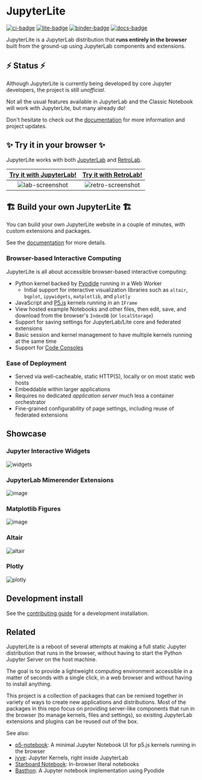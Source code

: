 # JupyterLite

[![ci-badge]][ci] [![lite-badge]][lite] [![binder-badge]][binder] [![docs-badge]][docs]

[ci-badge]: https://github.com/jupyterlite/jupyterlite/workflows/Build/badge.svg
[lite-badge]: https://jupyterlite.rtfd.io/en/latest/_static/badge.svg
[lite]: https://jupyterlite.rtfd.io/en/latest/try/lab
[ci]: https://github.com/jupyterlite/jupyterlite/actions?query=branch%3Amain
[binder-badge]: https://mybinder.org/badge_logo.svg
[binder]: https://mybinder.org/v2/gh/jupyterlite/jupyterlite/main?urlpath=lab
[docs-badge]: https://readthedocs.org/projects/jupyterlite/badge/?version=latest
[docs]: https://jupyterlite.readthedocs.io/en/latest/?badge=latest

JupyterLite is a JupyterLab distribution that **runs entirely in the browser** built
from the ground-up using JupyterLab components and extensions.

## ⚡ Status ⚡

Although JupyterLite is currently being developed by core Jupyter developers, the
project is still _unofficial_.

Not all the usual features available in JupyterLab and the Classic Notebook will work
with JupyterLite, but many already do!

Don't hesitate to check out the
[documentation](https://jupyterlite.readthedocs.io/en/latest/howto/index.html)
for more information and project updates.

## ✨ Try it in your browser ✨

JupyterLite works with both [JupyterLab](https://github.com/jupyterlab/jupyterlab) and
[RetroLab](https://github.com/jupyterlab/retrolab).

| [Try it with JupyterLab!] | [Try it with RetroLab!] |
| :-----------------------: | :---------------------: |
|     ![lab-screenshot]     |   ![retro-screenshot]   |

[try it with jupyterlab!]: https://jupyterlite.readthedocs.io/en/latest/try/lab
[lab-screenshot]:
  https://user-images.githubusercontent.com/591645/114009512-7fe79600-9863-11eb-9aac-3a9ef6345011.png
[try it with retrolab!]: https://jupyterlite.readthedocs.io/en/latest/try/retro
[retro-screenshot]:
  https://user-images.githubusercontent.com/591645/114454062-78fdb200-9bda-11eb-9cda-4ee327dd1c77.png

## 🏗️ Build your own JupyterLite 🏗️

You can build your own JupyterLite website in a couple of minutes, with custom
extensions and packages.

See the [documentation](https://jupyterlite.rtfd.io) for more details.

### Browser-based Interactive Computing

JupyterLite is all about accessible browser-based interactive computing:

- Python kernel backed by [Pyodide](https://pyodide.org) running in a Web Worker
  - Initial support for interactive visualization libraries such as `altair`, `bqplot`,
    `ipywidgets`, `matplotlib`, and `plotly`
- JavaScript and [P5.js] kernels running in an `IFrame`
- View hosted example Notebooks and other files, then edit, save, and download from the
  browser's `IndexDB` (or `localStorage`)
- Support for saving settings for JupyterLab/Lite core and federated extensions
- Basic session and kernel management to have multiple kernels running at the same time
- Support for
  [Code Consoles](https://jupyterlab.readthedocs.io/en/stable/user/code_console.html)

[p5.js]: https://p5js.org/

### Ease of Deployment

- Served via well-cacheable, static HTTP(S), locally or on most static web hosts
- Embeddable within larger applications
- Requires no dedicated _application server_ much less a container orchestrator
- Fine-grained configurability of page settings, including reuse of federated extensions

## Showcase

### Jupyter Interactive Widgets

![widgets](https://user-images.githubusercontent.com/591645/123929339-086f6180-d98f-11eb-8ab0-c7f9661ff41e.gif)

### JupyterLab Mimerender Extensions

![image](https://user-images.githubusercontent.com/591645/123927543-3d7ab480-d98d-11eb-9e7e-eb47baf76bc0.png)

### Matplotlib Figures

![image](https://user-images.githubusercontent.com/591645/123927611-4d929400-d98d-11eb-9201-c46dd47b9047.png)

### Altair

![altair](https://user-images.githubusercontent.com/591645/123929321-04dbda80-d98f-11eb-9d5f-c5429d7aeb51.gif)

### Plotly

![plotly](https://user-images.githubusercontent.com/591645/123929332-06a59e00-d98f-11eb-8c51-4a094859c128.gif)

## Development install

See the
[contributing guide](https://github.com/jupyterlite/jupyterlite/blob/main/CONTRIBUTING.md)
for a development installation.

## Related

JupyterLite is a reboot of several attempts at making a full static Jupyter distribution
that runs in the browser, without having to start the Python Jupyter Server on the host
machine.

The goal is to provide a lightweight computing environment accessible in a matter of
seconds with a single click, in a web browser and without having to install anything.

This project is a collection of packages that can be remixed together in variety of ways
to create new applications and distributions. Most of the packages in this repo focus on
providing server-like components that run in the browser (to manage kernels, files and
settings), so existing JupyterLab extensions and plugins can be reused out of the box.

See also:

- [p5-notebook](https://github.com/jtpio/p5-notebook): A minimal Jupyter Notebook UI for
  p5.js kernels running in the browser
- [jyve](https://github.com/deathbeds/jyve): Jupyter Kernels, right inside JupyterLab
- [Starboard Notebook](https://github.com/gzuidhof/starboard-notebook): In-browser
  literal notebooks
- [Basthon](https://basthon.fr/about.html): A Jupyter notebook implementation using
  Pyodide
